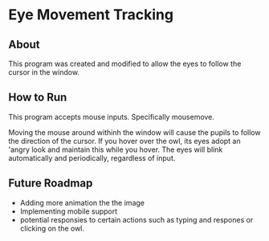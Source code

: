 # Eye Movement Tracking

## About
This program was created and modified to allow the eyes to follow the cursor in the window.

## How to Run

This program accepts mouse inputs. Specifically mousemove.

Moving the mouse around withinh the window will cause the pupils to follow the direction of the cursor.
If you hover over the owl, its eyes adopt an 'angry look and maintain this while you hover.
The eyes will blink automatically and periodically, regardless of input.

## Future Roadmap

- Adding more animation the the image
- Implementing mobile support
- potential responsies to certain actions such as typing and respones or clicking on the owl.

